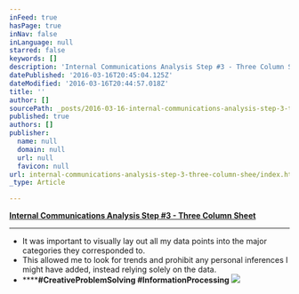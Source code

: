 ```yaml
---
inFeed: true
hasPage: true
inNav: false
inLanguage: null
starred: false
keywords: []
description: 'Internal Communications Analysis Step #3 - Three Column Sheet'
datePublished: '2016-03-16T20:45:04.125Z'
dateModified: '2016-03-16T20:44:57.018Z'
title: ''
author: []
sourcePath: _posts/2016-03-16-internal-communications-analysis-step-3-three-column-shee.md
published: true
authors: []
publisher:
  name: null
  domain: null
  url: null
  favicon: null
url: internal-communications-analysis-step-3-three-column-shee/index.html
_type: Article

---
```

**[Internal Communications Analysis Step \#3 - Three Column Sheet][0]**

****

* It was important to visually lay out all my data points into the major categories they corresponded to.
* This allowed me to look for trends and prohibit any personal inferences I might have added, instead relying solely on the data.
* ******\#CreativeProblemSolving \#InformationProcessing**
![](https://the-grid-user-content.s3-us-west-2.amazonaws.com/2a6c4d95-0fd7-44de-b27f-7af55a58d3c3.png)

[0]: https://drive.google.com/file/d/0B_3Bn2B5HlnMeDk0c0txaTN2T1U/view?usp=sharing